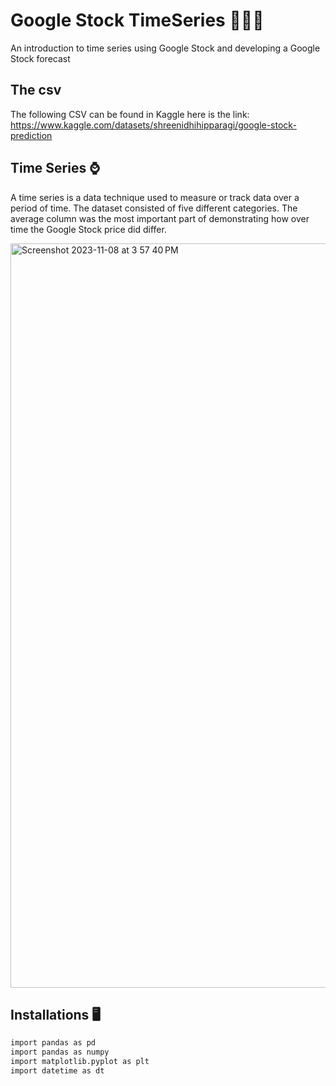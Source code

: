 # Google Stock TimeSeries 🧑🏻‍💻
An introduction to time series using Google Stock and developing a Google Stock forecast 
## The csv
The following CSV can be found in Kaggle 
here is the link: https://www.kaggle.com/datasets/shreenidhihipparagi/google-stock-prediction

## Time Series ⌚️
A time series is a data technique used to measure or track data over a period of time. The dataset consisted of five different categories. The average column was the most important part of demonstrating how over time the Google Stock price did differ. 

<img width="1191" alt="Screenshot 2023-11-08 at 3 57 40 PM" src="https://github.com/FrancoRamirezz/GoogleTimeSeries/assets/96508706/d16ff219-42b0-4b4a-b309-001059824254">




## Installations 🖥️
 ```bash
import pandas as pd
import pandas as numpy
import matplotlib.pyplot as plt
import datetime as dt

